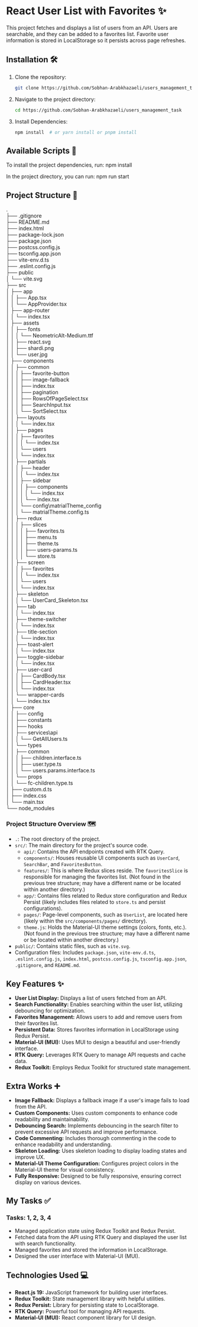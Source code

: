 # React User List with Favorites ✨  

This project fetches and displays a list of users from an API. Users are searchable, and they can be added to a favorites list. Favorite user information is stored in LocalStorage so it persists across page refreshes.  

## Installation 🛠️  

1.  Clone the repository:  

    ```bash  
    git clone https://github.com/Sobhan-Arabkhazaeli/users_management_task
    ```  

2.  Navigate to the project directory:  

    ```bash  
    cd https://github.com/Sobhan-Arabkhazaeli/users_management_task 
    ```  

3.  Install Dependencies:  

    ```bash  
    npm install  # or yarn install or pnpm install  
    ```  

## Available Scripts 📜  

 To install the project dependencies, run:
npm install

In the project directory, you can run:
npm run start

## Project Structure 📂  
.  
├── .gitignore  
├── README.md  
├── index.html  
├── package-lock.json  
├── package.json  
├── postcss.config.js  
├── tsconfig.app.json  
├── vite-env.d.ts  
├── .eslint.config.js  
├── public  
│   └── vite.svg  
├── src  
│   ├── app  
│   │   ├── App.tsx  
│   │   └── AppProvider.tsx  
│   ├── app-router  
│   │   └── index.tsx  
│   ├── assets  
│   │   ├── fonts  
│   │   │   └── NeometricAlt-Medium.ttf  
│   │   ├── react.svg  
│   │   ├── shardi.png  
│   │   └── user.jpg  
│   ├── components  
│   │   ├── common  
│   │   │   ├── favorite-button  
│   │   │   ├── image-fallback  
│   │   │   ├── index.tsx  
│   │   │   ├── pagination  
│   │   │   ├── RowsOfPageSelect.tsx  
│   │   │   ├── SearchInput.tsx  
│   │   │   └── SortSelect.tsx  
│   │   ├── layouts  
│   │   │   └── index.tsx  
│   │   ├── pages  
│   │   │   ├── favorites  
│   │   │   │   └── index.tsx  
│   │   │   └── users  
│   │   │       └── index.tsx  
│   │   ├── partials  
│   │   │   ├── header  
│   │   │   │   └── index.tsx  
│   │   │   ├── sidebar  
│   │   │   │   ├── components  
│   │   │   │   │   └── index.tsx  
│   │   │   │   └── index.tsx  
│   │   │   └── config\matrialTheme_config  
│   │   │       └── matrialTheme.config.ts  
│   │   ├── redux  
│   │   │   ├── slices  
│   │   │   │   ├── favorites.ts  
│   │   │   │   ├── menu.ts  
│   │   │   │   ├── theme.ts  
│   │   │   │   ├── users-params.ts  
│   │   │   │   └── store.ts  
│   │   ├── screen  
│   │   │   ├── favorites  
│   │   │   │   └── index.tsx  
│   │   │   └── users  
│   │   │       └── index.tsx  
│   │   ├── skeleton  
│   │   │   └── UserCard_Skeleton.tsx  
│   │   ├── tab  
│   │   │   └── index.tsx  
│   │   ├── theme-switcher  
│   │   │   └── index.tsx  
│   │   ├── title-section  
│   │   │   └── index.tsx  
│   │   ├── toast-alert  
│   │   │   └── index.tsx  
│   │   ├── toggle-sidebar  
│   │   │   └── index.tsx  
│   │   ├── user-card  
│   │   │   ├── CardBody.tsx  
│   │   │   ├── CardHeader.tsx  
│   │   │   └── index.tsx  
│   │   └── wrapper-cards  
│   │       └── index.tsx  
│   ├── core  
│   │   ├── config  
│   │   ├── constants  
│   │   ├── hooks  
│   │   ├── services\api  
│   │   │   └── GetAllUsers.ts  
│   │   └── types  
│   │       ├── common  
│   │       │   ├── children.interface.ts  
│   │       │   ├── user.type.ts  
│   │       │   └── users.params.interface.ts  
│   │       └── props  
│   │           └── fc-children.type.ts  
│   ├── custom.d.ts  
│   ├── index.css  
│   └── main.tsx  
└── node_modules  


### Project Structure Overview 🗺️  

*   `.`: The root directory of the project.  
*   `src/`: The main directory for the project's source code.  
    *   `api/`: Contains the API endpoints created with RTK Query.  
    *   `components/`: Houses reusable UI components such as `UserCard`, `SearchBar`, and `FavoritesButton`.  
    *   `features/`: This is where Redux slices reside. The `favoritesSlice` is responsible for managing the favorites list. (Not found in the previous tree structure; may have a different name or be located within another directory.)  
    *   `app/`: Contains files related to Redux store configuration and Redux Persist (likely includes files related to `store.ts` and persist configurations).  
    *   `pages/`: Page-level components, such as `UserList`, are located here (likely within the `src/components/pages/` directory).  
    *   `theme.js`: Holds the Material-UI theme settings (colors, fonts, etc.). (Not found in the previous tree structure; may have a different name or be located within another directory.)  
*   `public/`: Contains static files, such as `vite.svg`.  
*   Configuration files: Includes `package.json`, `vite-env.d.ts`, `.eslint.config.js`, `index.html`, `postcss.config.js`, `tsconfig.app.json`, `.gitignore`, and `README.md`.  

## Key Features ✨  

*   **User List Display:** Displays a list of users fetched from an API.  
*   **Search Functionality:** Enables searching within the user list, utilizing debouncing for optimization.  
*   **Favorites Management:** Allows users to add and remove users from their favorites list.  
*   **Persistent Data:** Stores favorites information in LocalStorage using Redux Persist.  
*   **Material-UI (MUI):** Uses MUI to design a beautiful and user-friendly interface.  
*   **RTK Query:** Leverages RTK Query to manage API requests and cache data.  
*   **Redux Toolkit:** Employs Redux Toolkit for structured state management.  

## Extra Works ➕  

*   **Image Fallback:** Displays a fallback image if a user's image fails to load from the API.  
*   **Custom Components:** Uses custom components to enhance code readability and maintainability.  
*   **Debouncing Search:** Implements debouncing in the search filter to prevent excessive API requests and improve performance.  
*   **Code Commenting:** Includes thorough commenting in the code to enhance readability and understanding.  
*   **Skeleton Loading:** Uses skeleton loading to display loading states and improve UX.  
*   **Material-UI Theme Configuration:** Configures project colors in the Material-UI theme for visual consistency.  
*   **Fully Responsive:** Designed to be fully responsive, ensuring correct display on various devices.  

## My Tasks ✅  

### Tasks: 1, 2, 3, 4  

*   Managed application state using Redux Toolkit and Redux Persist.  
*   Fetched data from the API using RTK Query and displayed the user list with search functionality.  
*   Managed favorites and stored the information in LocalStorage.  
*   Designed the user interface with Material-UI (MUI).  

## Technologies Used 💻  

*   **React.js 19:** JavaScript framework for building user interfaces.  
*   **Redux Toolkit:** State management library with helpful utilities.  
*   **Redux Persist:** Library for persisting state to LocalStorage.  
*   **RTK Query:** Powerful tool for managing API requests.  
*   **Material-UI (MUI):** React component library for UI design.

